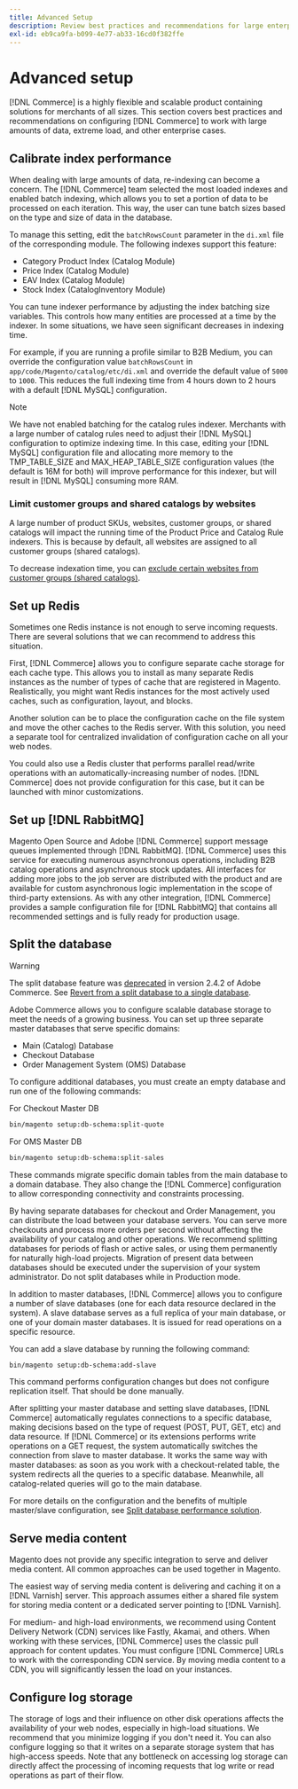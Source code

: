 ```yaml
---
title: Advanced Setup
description: Review best practices and recommendations for large enterprise systems designed to process large volumes of data.
exl-id: eb9ca9fa-b099-4e77-ab33-16cd0f382ffe
---
```

# Advanced setup

[!DNL Commerce] is a highly flexible and scalable product containing solutions for merchants of all sizes. This section covers best practices and recommendations on configuring [!DNL Commerce] to work with large amounts of data, extreme load, and other enterprise cases.

## Calibrate index performance

When dealing with large amounts of data, re-indexing can become a concern. The [!DNL Commerce] team selected the most loaded indexes and enabled batch indexing, which  allows you to set a portion of data to be processed on each iteration. This way, the user can tune batch sizes based on the type and size of data in the database.

To manage this setting, edit the `batchRowsCount` parameter in the `di.xml` file of the corresponding module. The following indexes support this feature:

*  Category Product Index (Catalog Module)
*  Price Index (Catalog Module)
*  EAV Index (Catalog Module)
*  Stock Index (CatalogInventory Module)

You can tune indexer performance by adjusting the index batching size variables. This controls how many entities are processed at a time by the indexer. In some situations, we have seen significant decreases in indexing time.

For example, if you are running a profile similar to B2B Medium, you can override the configuration value `batchRowsCount` in `app/code/Magento/catalog/etc/di.xml` and override the default value of `5000` to `1000`. This reduces the full indexing time from 4 hours down to 2 hours with a default [!DNL MySQL] configuration.

>[!NOTE]
>
>We have not enabled batching for the catalog rules indexer. Merchants with a large number of catalog rules need to adjust their [!DNL MySQL] configuration to optimize indexing time. In this case, editing your [!DNL MySQL] configuration file and allocating more memory to the TMP_TABLE_SIZE and MAX_HEAP_TABLE_SIZE configuration values (the default is 16M for both) will improve performance for this indexer, but will result in [!DNL MySQL] consuming more RAM.

### Limit customer groups and shared catalogs by websites

A large number of product SKUs, websites, customer groups, or shared catalogs will impact the running time of the Product Price and Catalog Rule indexers. This is because by default, all websites are assigned to all customer groups (shared catalogs).

To decrease indexation time, you can [exclude certain websites from customer groups (shared catalogs)](https://developer.adobe.com/commerce/php/development/components/indexing/optimization/#customer-group-limitations-by-websites).

## Set up Redis

Sometimes one Redis instance is not enough to serve incoming requests. There are several solutions that we can recommend to address this situation.

First, [!DNL Commerce] allows you to configure separate cache storage for each cache type. This allows you to install as many separate Redis instances as the number of types of cache that are registered in Magento. Realistically, you might want Redis instances for the most actively used caches, such as configuration, layout, and blocks.

Another solution can be to place the configuration cache on the file system and move the other caches to the Redis server. With this solution, you need a separate tool for centralized invalidation of configuration cache on all your web nodes.

You could also use a Redis cluster that performs parallel read/write operations with an automatically-increasing number of nodes. [!DNL Commerce] does not provide configuration for this case, but it can be launched with minor customizations.

## Set up [!DNL RabbitMQ]

Magento Open Source and Adobe [!DNL Commerce] support message queues implemented through [!DNL RabbitMQ]. [!DNL Commerce] uses this service for executing numerous asynchronous operations, including B2B catalog operations and asynchronous stock updates. All interfaces for adding more jobs to the job server are distributed with the product and are available for custom asynchronous logic implementation in the scope of third-party extensions. As with any other integration, [!DNL Commerce] provides a sample configuration file for [!DNL RabbitMQ] that contains all recommended settings and is fully ready for production usage.

## Split the database

>[!WARNING]
>
>The split database feature was [deprecated](https://community.magento.com/t5/Magento-DevBlog/Deprecation-of-Split-Database-in-Magento-Commerce/ba-p/465187) in version 2.4.2 of Adobe Commerce. See [Revert from a split database to a single database](../configuration/storage/revert-split-database.md).

Adobe Commerce allows you to configure scalable database storage to meet the needs of a growing business. You can set up three separate master databases that serve specific domains:

*  Main (Catalog) Database
*  Checkout Database
*  Order Management System (OMS) Database

To configure additional databases, you must create an empty database and run one of the following commands:

For Checkout Master DB

```bash
bin/magento setup:db-schema:split-quote
```

For OMS Master DB

```bash
bin/magento setup:db-schema:split-sales
```

These commands migrate specific domain tables from the main database to a domain database. They also change the [!DNL Commerce] configuration to allow corresponding connectivity and constraints processing.

By having separate databases for checkout and Order Management, you can distribute the load between your database servers. You can serve more checkouts and process more orders per second without affecting the availability of your catalog and other operations. We recommend splitting databases for periods of flash or active sales, or using them permanently for naturally high-load projects. Migration of present data between databases should be executed under the supervision of your system administrator.  Do not split databases while in Production mode.

In addition to master databases, [!DNL Commerce] allows you to configure a number of slave databases (one for each data resource declared in the system). A slave database serves as a full replica of your main database, or one of your domain master databases. It is issued for read operations on a specific resource.

You can add a slave database by running the following command:

```bash
bin/magento setup:db-schema:add-slave
```

This command performs configuration changes but does not configure replication itself. That should be done manually.

After splitting your master database and setting slave databases, [!DNL Commerce] automatically regulates connections to a specific database, making decisions based on the type of request (POST, PUT, GET, etc) and data resource. If [!DNL Commerce] or its extensions performs write operations on a GET request, the system automatically switches the connection from slave to master database. It works the same way with master databases: as soon as you work with a checkout-related table, the system redirects all the queries to a specific database. Meanwhile, all catalog-related queries will go to the main database.

For more details on the configuration and the benefits of multiple master/slave configuration, see
[Split database performance solution](../configuration/storage/multi-master.md).

## Serve media content

Magento does not provide any specific integration to serve and deliver media content. All common approaches can be used together in Magento.

The easiest way of serving media content is delivering and caching it on a [!DNL Varnish] server. This approach assumes either a shared file system for storing media content or a dedicated server pointing to [!DNL Varnish].

For medium- and high-load environments, we recommend using Content Delivery Network (CDN) services like Fastly, Akamai, and others. When working with these services, [!DNL Commerce] uses the classic pull approach for content updates. You must configure [!DNL Commerce] URLs to work with the corresponding CDN service. By moving media content to a CDN, you will significantly lessen the load on your instances.

## Configure log storage

The storage of logs and their influence on other disk operations affects the availability of your web nodes, especially in high-load situations. We recommend that you minimize logging if you don't need it. You can also configure logging so that it writes on a separate storage system that has high-access speeds. Note that any bottleneck on accessing log storage can directly affect the processing of incoming requests that log write or read operations as part of their flow.

